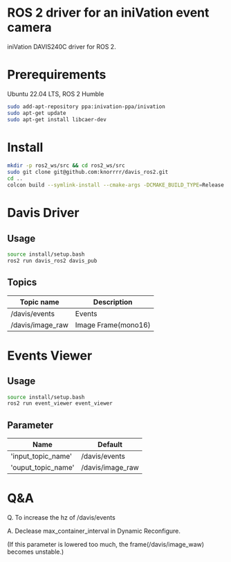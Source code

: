 # ROS 2 driver for an iniVation event camera
iniVation DAVIS240C driver for ROS 2.

# Prerequirements 
Ubuntu 22.04 LTS, ROS 2 Humble

```bash
sudo add-apt-repository ppa:inivation-ppa/inivation
sudo apt-get update
sudo apt-get install libcaer-dev
```

# Install
```bash
mkdir -p ros2_ws/src && cd ros2_ws/src
sudo git clone git@github.com:knorrrr/davis_ros2.git
cd ..
colcon build --symlink-install --cmake-args -DCMAKE_BUILD_TYPE=Release
```


# Davis Driver
## Usage
```bash
source install/setup.bash
ros2 run davis_ros2 davis_pub
```
## Topics 
| Topic name        | Description                            
| ---------------   | ---------------------
| /davis/events     | Events                                  
| /davis/image_raw  | Image Frame(mono16)

# Events Viewer
## Usage
```bash
source install/setup.bash
ros2 run event_viewer event_viewer
```
## Parameter 
| Name                   | Default
| --------------------   | ---------------------
| 'input_topic_name'     | /davis/events 
| 'ouput_topic_name'     | /davis/image_raw 

# Q&A
Q. To increase the hz of /davis/events

A. Declease max_container_interval in Dynamic Reconfigure.

(If this parameter is lowered too much, the frame(/davis/image_waw) becomes unstable.) 
